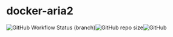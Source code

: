 # docker-aria2

![GitHub Workflow Status (branch)](https://img.shields.io/github/workflow/status/Lava-Swimmer/docker-aria2/dockerimage/master?style=flat-square)![GitHub repo size](https://img.shields.io/github/repo-size/Lava-Swimmer/docker-aria2?style=flat-square)![GitHub](https://img.shields.io/github/license/Lava-Swimmer/docker-aria2?style=flat-square)
